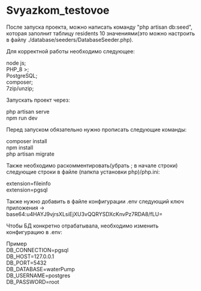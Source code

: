 # Svyazkom_testovoe

После запуска проекта, можно написать команду "php artisan db:seed", которая заполнит таблицу residents 10 значениями(это можно настроить в файлу ./database/seeders/DatabaseSeeder.php).

Для корректной работы необходимо следующее:  

node js;  
PHP_8 >;  
PostgreSQL;  
composer;  
7zip/unzip;  

Запускать проект через:  

php artisan serve  
npm run dev  

Перед запуском обязательно нужно прописать следующие команды:  

composer install  
npm install  
php artisan migrate  

Также необходимо раскомментировать(убрать ; в начале строки) следующие строки в файле (папкпа установки php)/php.ini:  

extension=fileinfo  
extension=pgsql  

Также нужно добавить в файле конфигурации .env следующий ключ приложения -> base64:u4HAYJ9vjrsXLsiEjXU3vQQRYSDXcKnvPz7RDA8/fLU=  


Чтобы БД конкретно отрабатывала, необходимо изменить конфигурацию в .env:  

Пример  
DB_CONNECTION=pgsql  
DB_HOST=127.0.0.1  
DB_PORT=5432  
DB_DATABASE=waterPump  
DB_USERNAME=postgres  
DB_PASSWORD=root  
